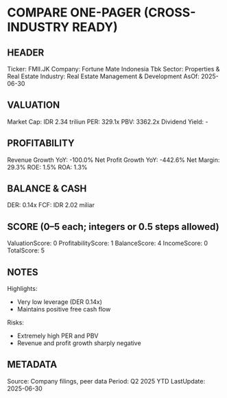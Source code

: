 # COMPARE ONE-PAGER (CROSS-INDUSTRY READY)

## HEADER
Ticker: FMII.JK
Company: Fortune Mate Indonesia Tbk
Sector: Properties & Real Estate
Industry: Real Estate Management & Development
AsOf: 2025-06-30

## VALUATION
Market Cap: IDR 2.34 triliun
PER: 329.1x
PBV: 3362.2x
Dividend Yield: -

## PROFITABILITY
Revenue Growth YoY: -100.0%
Net Profit Growth YoY: -442.6%
Net Margin: 29.3%
ROE: 1.5%
ROA: 1.3%

## BALANCE & CASH
DER: 0.14x
FCF: IDR 2.02 miliar

## SCORE (0–5 each; integers or 0.5 steps allowed)
ValuationScore: 0
ProfitabilityScore: 1
BalanceScore: 4
IncomeScore: 0
TotalScore: 5

## NOTES
Highlights:
- Very low leverage (DER 0.14x)
- Maintains positive free cash flow

Risks:
- Extremely high PER and PBV
- Revenue and profit growth sharply negative

## METADATA
Source: Company filings, peer data
Period: Q2 2025 YTD
LastUpdate: 2025-06-30